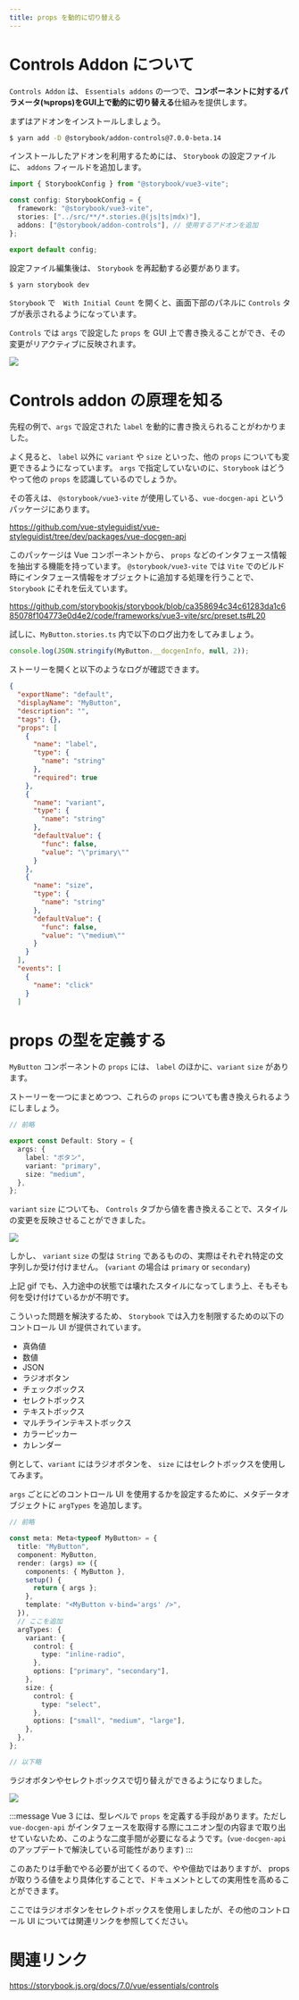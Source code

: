 ```yaml
---
title: props を動的に切り替える
---
```


# Controls Addon について

`Controls Addon` は、 `Essentials addons` の一つで、**コンポーネントに対するパラメータ(≒props)をGUI上で動的に切り替える**仕組みを提供します。

まずはアドオンをインストールしましょう。

```bash
$ yarn add -D @storybook/addon-controls@7.0.0-beta.14
```

インストールしたアドオンを利用するためには、 `Storybook` の設定ファイルに、 `addons` フィールドを追加します。

```ts:.storybook/main.ts
import { StorybookConfig } from "@storybook/vue3-vite";

const config: StorybookConfig = {
  framework: "@storybook/vue3-vite",
  stories: ["../src/**/*.stories.@(js|ts|mdx)"],
  addons: ["@storybook/addon-controls"], // 使用するアドオンを追加
};

export default config;
```

設定ファイル編集後は、 `Storybook` を再起動する必要があります。

```bash
$ yarn storybook dev
```

`Storybook` で　`With Initial Count` を開くと、画面下部のパネルに `Controls` タブが表示されるようになっています。

`Controls` では `args` で設定した `props` を GUI 上で書き換えることができ、その変更がリアクティブに反映されます。

![](https://storage.googleapis.com/zenn-user-upload/689503931bf5-20221226.gif)

# Controls addon の原理を知る

先程の例で、`args` で設定された `label` を動的に書き換えられることがわかりました。

よく見ると、 `label` 以外に `variant` や `size` といった、他の `props` についても変更できるようになっています。 `args` で指定していないのに、`Storybook` はどうやって他の `props` を認識しているのでしょうか。

その答えは、 `@storybook/vue3-vite` が使用している、`vue-docgen-api` というパッケージにあります。

https://github.com/vue-styleguidist/vue-styleguidist/tree/dev/packages/vue-docgen-api

このパッケージは Vue コンポーネントから、 `props` などのインタフェース情報を抽出する機能を持っています。 `@storybook/vue3-vite` では `Vite` でのビルド時にインタフェース情報をオブジェクトに追加する処理を行うことで、`Storybook` にそれを伝えています。

https://github.com/storybookjs/storybook/blob/ca358694c34c61283da1c685078f104773e0d4e2/code/frameworks/vue3-vite/src/preset.ts#L20

試しに、`MyButton.stories.ts` 内で以下のログ出力をしてみましょう。

```ts
console.log(JSON.stringify(MyButton.__docgenInfo, null, 2));
```

ストーリーを開くと以下のようなログが確認できます。

```json
{
  "exportName": "default",
  "displayName": "MyButton",
  "description": "",
  "tags": {},
  "props": [
    {
      "name": "label",
      "type": {
        "name": "string"
      },
      "required": true
    },
    {
      "name": "variant",
      "type": {
        "name": "string"
      },
      "defaultValue": {
        "func": false,
        "value": "\"primary\""
      }
    },
    {
      "name": "size",
      "type": {
        "name": "string"
      },
      "defaultValue": {
        "func": false,
        "value": "\"medium\""
      }
    }
  ],
  "events": [
    {
      "name": "click"
    }
  ]
  ```

# props の型を定義する

`MyButton` コンポーネントの `props` には、 `label` のほかに、`variant` `size` があります。

ストーリーを一つにまとめつつ、これらの `props` についても書き換えられるようにしましょう。

```ts:src/stories/MyButton.ts
// 前略

export const Default: Story = {
  args: {
    label: "ボタン",
    variant: "primary",
    size: "medium",
  },
};
```

`variant` `size` についても、 `Controls` タブから値を書き換えることで、スタイルの変更を反映させることができました。

![](https://storage.googleapis.com/zenn-user-upload/00d32263d9c9-20221226.gif)

しかし、 `variant` `size` の型は `String` であるものの、実際はそれぞれ特定の文字列しか受け付けません。 (`variant` の場合は `primary` or `secondary`)

上記 gif でも、入力途中の状態では壊れたスタイルになってしまう上、そもそも何を受け付けているかが不明です。

こういった問題を解決するため、 `Storybook` では入力を制限するための以下のコントロール UI が提供されています。

- 真偽値
- 数値
- JSON
- ラジオボタン
- チェックボックス
- セレクトボックス
- テキストボックス
- マルチラインテキストボックス
- カラーピッカー
- カレンダー

例として、`variant` にはラジオボタンを、 `size` にはセレクトボックスを使用してみます。

`args` ごとにどのコントロール UI を使用するかを設定するために、メタデータオブジェクトに `argTypes` を追加します。

```ts:src/stories/MyButton.ts
// 前略

const meta: Meta<typeof MyButton> = {
  title: "MyButton",
  component: MyButton,
  render: (args) => ({
    components: { MyButton },
    setup() {
      return { args };
    },
    template: "<MyButton v-bind='args' />",
  }),
  // ここを追加
  argTypes: {
    variant: {
      control: {
        type: "inline-radio",
      },
      options: ["primary", "secondary"],
    },
    size: {
      control: {
        type: "select",
      },
      options: ["small", "medium", "large"],
    },
  },
};

// 以下略
```

ラジオボタンやセレクトボックスで切り替えができるようになりました。

![](https://storage.googleapis.com/zenn-user-upload/6e73ba32edc2-20221226.gif)

:::message
Vue 3 には、型レベルで `props` を定義する手段があります。ただし `vue-docgen-api` がインタフェースを取得する際にユニオン型の内容まで取り出せていないため、このような二度手間が必要になるようです。(`vue-docgen-api` のアップデートで解決している可能性があります)
:::

このあたりは手動でやる必要が出てくるので、やや億劫ではありますが、 props が取りうる値をより具体化することで、ドキュメントとしての実用性を高めることができます。

ここではラジオボタンをセレクトボックスを使用しましたが、その他のコントロール UI については関連リンクを参照してください。

# 関連リンク

https://storybook.js.org/docs/7.0/vue/essentials/controls
